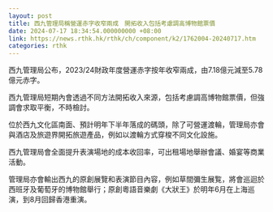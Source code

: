 ```yaml
---
layout: post
title: 西九管理局稱營運赤字收窄兩成　開拓收入包括考慮調高博物館票價
date: 2024-07-17 18:34:54.000000000 +08:00
link: https://news.rthk.hk/rthk/ch/component/k2/1762004-20240717.htm
categories: rthk
---
```


西九管理局公布，2023/24財政年度營運赤字按年收窄兩成，由7.18億元減至5.78億元赤字。

西九管理局短期內會透過不同方法開拓收入來源，包括考慮調高博物館票價，但強調會求取平衡，不時檢討。

位於西九文化區南面、預計明年下半年落成的碼頭，除了可營運渡輪，管理局亦會與酒店及旅遊界開拓旅遊產品，例如以渡輪方式穿梭不同文化設施。

西九管理局會全面提升表演場地的成本收回率，可出租場地舉辦會議、婚宴等商業活動。

管理局亦會輸出西九的原創展覽和表演節目內容，例如草間彌生展覧，將會巡迴於西班牙及葡萄牙的博物館舉行；原創粵語音樂劇《大狀王》於明年6月在上海巡演，到8月回歸香港重演。
